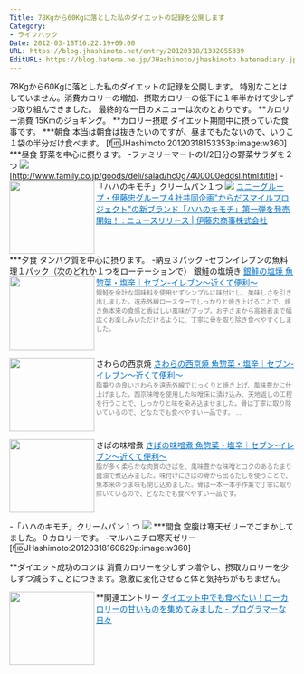 ```yaml
---
Title: 78Kgから60Kgに落とした私のダイエットの記録を公開します
Category:
- ライフハック
Date: 2012-03-18T16:22:19+09:00
URL: https://blog.jhashimoto.net/entry/20120318/1332055339
EditURL: https://blog.hatena.ne.jp/JHashimoto/jhashimoto.hatenadiary.jp/atom/entry/12921228815717256598
---
```


78Kgから60Kgに落とした私のダイエットの記録を公開します。
特別なことはしていません。消費カロリーの増加、摂取カロリーの低下に１年半かけて少しずつ取り組んできました。
最終的な一日のメニューは次のとおりです。
**カロリー消費
15Kmのジョギング。
**カロリー摂取
ダイエット期間中に摂っていた食事です。
***朝食
本当は朝食は抜きたいのですが、昼までもたないので、いりこ１袋の半分だけ食べます。
[f:id:JHashimoto:20120318153353p:image:w360]
***昼食
野菜を中心に摂ります。
-ファミリーマートの1/2日分の野菜サラダを２つ
<img src="http://www.family.co.jp/goods/deli/salad/hc0g7400000eddsl-img/hc0g7400000eddvt.jpg">
[http://www.family.co.jp/goods/deli/salad/hc0g7400000eddsl.html:title]
-「ハハのキモチ」クリームパン１つ
<img src="http://www.itochu.co.jp/ja/news/files/2011/img/news_1106230_03.jpg">
<a href="http://www.itochu.co.jp/ja/news/2011/110630.html" target="_blank"><img class="alignleft" align="left" border="0" src="http://capture.heartrails.com/150x130/shadow?http://www.itochu.co.jp/ja/news/2011/110630.html" alt="" width="150" height="130" /></a><a style="color:#0070C5;" href="http://www.itochu.co.jp/ja/news/2011/110630.html" target="_blank">ユニーグループ・伊藤忠グループ４社共同企画"からだスマイルプロジェクト"の新ブランド「ハハのキモチ」第一弾を発売開始！ : ニュースリリース | 伊藤忠商事株式会社</a><a href="http://b.hatena.ne.jp/entry/http://www.itochu.co.jp/ja/news/2011/110630.html" target="_blank"><img border="0" src="http://b.hatena.ne.jp/entry/image/http://www.itochu.co.jp/ja/news/2011/110630.html" alt="" /></a><br style="clear:both;" />
***夕食
タンパク質を中心に摂ります。
-納豆３パック
-セブンイレブンの魚料理１パック（次のどれか１つをローテーションで）
銀鮭の塩焼き
<a href="http://www.sej.co.jp/sej/html/products/7premium/2010/374110.html" target="_blank"><img class="alignleft" align="left" border="0" src="http://capture.heartrails.com/150x130/shadow?http://www.sej.co.jp/sej/html/products/7premium/2010/374110.html" alt="" width="150" height="130" /></a><a style="color:#0070C5;" href="http://www.sej.co.jp/sej/html/products/7premium/2010/374110.html" target="_blank">銀鮭の塩焼 魚惣菜・塩辛｜セブン-イレブン〜近くて便利〜</a><a href="http://b.hatena.ne.jp/entry/http://www.sej.co.jp/sej/html/products/7premium/2010/374110.html" target="_blank"><img border="0" src="http://b.hatena.ne.jp/entry/image/http://www.sej.co.jp/sej/html/products/7premium/2010/374110.html" alt="" /></a><br><span style="color: #808080;font-size: 80%;">銀鮭を余計な調味料を使用せずシンプルに味付けし、美味しさを引き出しました。遠赤外線ロースターでしっかりと焼き上げることで、焼き魚本来の食感と香ばしい風味がアップ。お子さまから高齢者まで幅広くお楽しみいただけるように、丁寧に骨を取り除き食べやすくしました。</span><br style="clear:both;" />

さわらの西京焼
<a href="http://www.sej.co.jp/sej/html/products/7premium/2010/374104.html" target="_blank"><img class="alignleft" align="left" border="0" src="http://capture.heartrails.com/150x130/shadow?http://www.sej.co.jp/sej/html/products/7premium/2010/374104.html" alt="" width="150" height="130" /></a><a style="color:#0070C5;" href="http://www.sej.co.jp/sej/html/products/7premium/2010/374104.html" target="_blank">さわらの西京焼 魚惣菜・塩辛｜セブン-イレブン〜近くて便利〜</a><a href="http://b.hatena.ne.jp/entry/http://www.sej.co.jp/sej/html/products/7premium/2010/374104.html" target="_blank"><img border="0" src="http://b.hatena.ne.jp/entry/image/http://www.sej.co.jp/sej/html/products/7premium/2010/374104.html" alt="" /></a><br><span style="color: #808080;font-size: 80%;">脂乗りの良いさわらを遠赤外線でじっくりと焼き上げ、風味豊かに仕上げました。西京味噌を使用した味噌床に漬け込み、天地返しの工程を行うことで、しっかりと味を染み込ませました。骨は丁寧に取り除いているので、どなたでも食べやすい一品です。 ...</span><br style="clear:both;" />

さばの味噌煮
<a href="http://www.sej.co.jp/sej/html/products/7premium/2010/374101.html" target="_blank"><img class="alignleft" align="left" border="0" src="http://capture.heartrails.com/150x130/shadow?http://www.sej.co.jp/sej/html/products/7premium/2010/374101.html" alt="" width="150" height="130" /></a><a style="color:#0070C5;" href="http://www.sej.co.jp/sej/html/products/7premium/2010/374101.html" target="_blank">さばの味噌煮 魚惣菜・塩辛｜セブン-イレブン〜近くて便利〜</a><a href="http://b.hatena.ne.jp/entry/http://www.sej.co.jp/sej/html/products/7premium/2010/374101.html" target="_blank"><img border="0" src="http://b.hatena.ne.jp/entry/image/http://www.sej.co.jp/sej/html/products/7premium/2010/374101.html" alt="" /></a><br><span style="color: #808080;font-size: 80%;">脂が多く柔らかな肉質のさばを、風味豊かな味噌とコクのあるたまり醤油で煮込みました。味付けにさばの骨から出るだしを使うことで、魚本来のうま味も閉じ込めました。骨は一本一本手作業で丁寧に取り除いているので、どなたでも食べやすい一品です。</span><br style="clear:both;" />

-「ハハのキモチ」クリームパン１つ
<img src="http://www.itochu.co.jp/ja/news/files/2011/img/news_1106230_03.jpg">
***間食
空腹は寒天ゼリーでごまかしてました。０カロリーです。
-マルハニチロ寒天ゼリー
[f:id:JHashimoto:20120318160629p:image:w360]

**ダイエット成功のコツは
消費カロリーを少しずつ増やし、摂取カロリーを少しずつ減らすことにつきます。急激に変化させると体と気持ちがもちません。

**関連エントリー
<a href="http://d.hatena.ne.jp/JHashimoto/20110915/1316490182" target="_blank" rel="nofollow"><img class="alignleft" align="left" border="0" src="http://capture.heartrails.com/150x130/shadow?http://d.hatena.ne.jp/JHashimoto/20110915/1316490182" alt="" width="150" height="130" /></a><a style="color:#0070C5;" href="http://d.hatena.ne.jp/JHashimoto/20110915/1316490182" target="_blank" rel="nofollow">ダイエット中でも食べたい！ローカロリーの甘いものを集めてみました - プログラマーな日々</a><a href="http://b.hatena.ne.jp/entry/http://d.hatena.ne.jp/JHashimoto/20110915/1316490182" target="_blank"><img border="0" src="http://b.hatena.ne.jp/entry/image/http://d.hatena.ne.jp/JHashimoto/20110915/1316490182" alt="" /></a><br style="clear:both;" />

